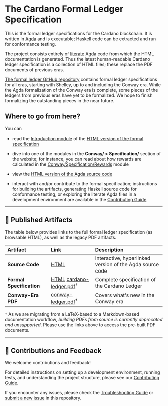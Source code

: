 # The Cardano Formal Ledger Specification

This is the formal ledger specifications for the Cardano blockchain.
It is written in [Agda](https://wiki.portal.chalmers.se/agda/pmwiki.php) and
is executable; Haskell code can be extracted and run for conformance testing.

The project consists entirely of [literate][] Agda code from which the HTML
documentation is generated.  Thus the latest human-readable Cardano ledger
specification is a collection of HTML files; these replace the PDF documents of
previous eras.

[The formal ledger GitHub repository][formal-ledger-specifications] contains formal
ledger specifications for all eras, starting with Shelley, up to and including the Conway era.
While the Agda formalization of the Conway era is complete, some pieces of the
ledgers from previous eras have yet to be formalized.  We hope to finish formalizing
the outstanding pieces in the near future.

## Where to go from here?

You can

+  read the [Introduction module][Ledger.Introduction.html] of the [HTML version of the formal specification][fls-site]

+  dive into one of the modules in the **Conway/ > Specification/** section of the website; for instance, you can read about how rewards are calculated in the [Conway/Specification/Rewards][Ledger.Conway.Specification.Rewards.html] module

+  view the [HTML version of the Agda source code][fls-html]

+  interact with and/or contribute to the formal specification; instructions for
   building the artifacts, generating Haskell source code for conformance testing, or
   exploring the literate Agda files in a development environment are available in
   the [Contributing Guide][].

---

## 📜 **Published Artifacts**

The table below provides links to the full formal ledger specification (as browsable HTML), as well as the legacy PDF artifacts.

| Artifact | Link | Description |
| :---- | :---- | :---- |
| **Source Code** | [HTML][fls-html] | Interactive, hyperlinked version of the Agda source code |
| **Formal Specification** | [HTML][fls-site] [cardano-ledger.pdf][]<sup>†</sup> | Complete specification of the Cardano Ledger |
| **Conway-Era PDF** | [conway-ledger.pdf][]<sup>†</sup> | Covers what's new in the Conway era |

† As we are migrating from a LaTeX-based to a Markdown-based documentation workflow,
*building PDFs from source is currently deprecated and unsupported*.  Please use the
links above to access the pre-built PDF documents.

---

## 🤝 **Contributions and Feedback**

We welcome contributions and feedback!

For detailed instructions on setting up a development environment, running tests, and
understanding the project structure, please see our [Contributing Guide][].

If you encounter any issues, please check the [Troubleshooting Guide][] or [submit a new issue][] in this repository.



[cardano-ledger.pdf]: https://IntersectMBO.github.io/formal-ledger-specifications/cardano-ledger.pdf
[conway-ledger.pdf]: https://IntersectMBO.github.io/formal-ledger-specifications/conway-ledger.pdf
[Contributing Guide]: https://github.com/IntersectMBO/formal-ledger-specifications/blob/master/CONTRIBUTING.md
[fls-html]: https://IntersectMBO.github.io/formal-ledger-specifications/html
[fls-site]: https://IntersectMBO.github.io/formal-ledger-specifications/site
[formal-ledger-specifications]: https://github.com/IntersectMBO/formal-ledger-specifications/
[Ledger.Conway.Specification.Rewards.html]: https://intersectmbo.github.io/formal-ledger-specifications/site/Ledger.Conway.Specification.Rewards.html
[Ledger.Introduction.html]: https://intersectmbo.github.io/formal-ledger-specifications/site/Ledger.Introduction.html
[literate]: https://en.wikipedia.org/wiki/Literate_programming
[submit a new issue]: https://github.com/IntersectMBO/formal-ledger-specifications/issues/new/choose
[Troubleshooting Guide]: https://github.com/IntersectMBO/formal-ledger-specifications/blob/master/TROUBLESHOOTING.md
